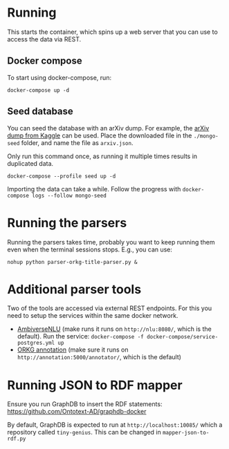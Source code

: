 # Running

This starts the container, which spins up a web server that you can use to access the data via REST.

## Docker compose

To start using docker-compose, run:

`docker-compose up -d`

## Seed database

You can seed the database with an arXiv dump. For example, the [arXiv dump from Kaggle](https://www.kaggle.com/Cornell-University/arxiv) can be used. Place the downloaded file in the `./mongo-seed` folder, and name the file as `arxiv.json`.

Only run this command once, as running it multiple times results in duplicated data.

`docker-compose --profile seed up -d`

Importing the data can take a while. Follow the progress with `docker-compose logs --follow mongo-seed`

# Running the parsers

Running the parsers takes time, probably you want to keep running them even when the terminal sessions stops. E.g., you can use:

`nohup python parser-orkg-title-parser.py &`

# Additional parser tools

Two of the tools are accessed via external REST endpoints. For this you need to setup the services within the same docker network.

-   [AmbiverseNLU](https://github.com/ambiverse-nlu/ambiverse-nlu) (make runs it runs on `http://nlu:8080/`, which is the default). Run the service: `docker-compose -f docker-compose/service-postgres.yml up`
-   [ORKG annotation](https://gitlab.com/TIBHannover/orkg/annotation) (make sure it runs on `http://annotation:5000/annotator/`, which is the default)

# Running JSON to RDF mapper

Ensure you run GraphDB to insert the RDF statements: https://github.com/Ontotext-AD/graphdb-docker

By default, GraphDB is expected to run at `http://localhost:10085/` which a repository called `tiny-genius`. This can be changed in `mapper-json-to-rdf.py`
